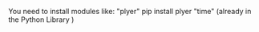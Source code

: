 You need to install modules like:
"plyer" pip install plyer
"time" (already in the Python Library )
